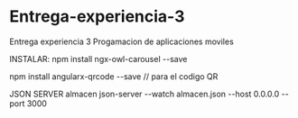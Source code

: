 # Entrega-experiencia-3
Entrega experiencia 3 Progamacion de aplicaciones moviles

INSTALAR:
npm install ngx-owl-carousel --save

npm install angularx-qrcode --save    // para el codigo QR

JSON SERVER almacen
json-server --watch almacen.json --host 0.0.0.0 --port 3000
